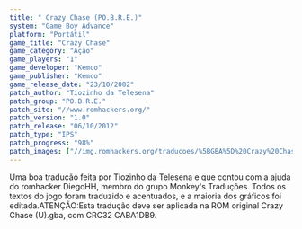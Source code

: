 ```yaml
---
title: " Crazy Chase (PO.B.R.E.)"
system: "Game Boy Advance"
platform: "Portátil"
game_title: "Crazy Chase"
game_category: "Ação"
game_players: "1"
game_developer: "Kemco"
game_publisher: "Kemco"
game_release_date: "23/10/2002"
patch_author: "Tiozinho da Telesena"
patch_group: "PO.B.R.E."
patch_site: "//www.romhackers.org/"
patch_version: "1.0"
patch_release: "06/10/2012"
patch_type: "IPS"
patch_progress: "98%"
patch_images: ["//img.romhackers.org/traducoes/%5BGBA%5D%20Crazy%20Chase%20-%20POBRE%20-%201.png","//img.romhackers.org/traducoes/%5BGBA%5D%20Crazy%20Chase%20-%20POBRE%20-%202.png","//img.romhackers.org/traducoes/%5BGBA%5D%20Crazy%20Chase%20-%20POBRE%20-%203.png"]
---
```

Uma boa tradução feita por Tiozinho da Telesena e que contou com a ajuda do romhacker DiegoHH, membro do grupo Monkey's Traduções. Todos os textos do jogo foram traduzido e acentuados, e a maioria dos gráficos foi editada.ATENÇÃO:Esta tradução deve ser aplicada na ROM original Crazy Chase (U).gba, com CRC32 CABA1DB9.
